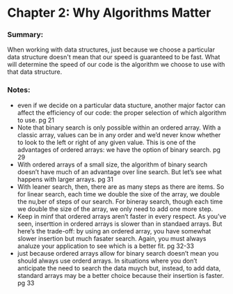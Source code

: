 # Chapter 2: Why Algorithms Matter

### Summary:
When working with data structures, just because we choose a particular data structure doesn't mean that our speed is guaranteed to be fast.
What will determine the speed of our code is the algorithm we choose to use with that data structure.

### Notes:
- even if we decide on a particular data stucture, another major factor can affect the efficiency of our code:
the proper selection of which algorithm to use. pg 21
- Note that binary search is only possible within an ordered array. 
With a classic array, values can be in any order and we’d never know whether to look to the left or right of any given value.
This is one of the advantages of ordered arrays: we have the option of binary search. pg 29
- With ordered arrays of a small size, the algorithm of binary search doesn’t have much of an advantage over line search.
But let’s see what happens with larger arrays. pg 31
- With leaner search, then, there are as many steps as there are items.
So for linear search, each time we double the sixe of the array, we double the nu,ber of steps of our search.
For bineray search, though each time we double the size of the array, we only need to add one more step.
- Keep in minf that ordered arrays aren’t faster in every respect.
As you’ve seen, inserttion in ordered arrays is slower than in standaed arrays.
But here’s the trade-off: by using an ordered array, you have somewhat slower insertion but much fasater search.
Again, you must always analuze your application to see which is a better fit. pg 32-33
- just because ordered arrays allow for binary search doesn’t mean you should always use orderd arrays.
In situations where you don’t anticipate the need to search the data muych but, instead, to add data, standard arrays may be a better choice because their insertion is faster. pg 33
